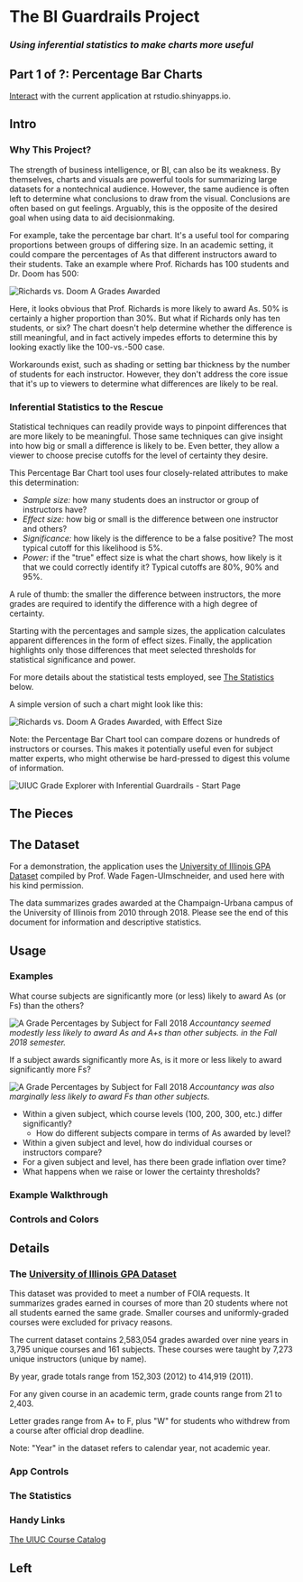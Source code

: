 # The BI Guardrails Project
### *Using inferential statistics to make charts more useful*
Part 1 of ?: Percentage Bar Charts
----------------------------------

[Interact](https://tuohybuoy.shinyapps.io/uiuc_grade_explorer_with_inferential_guardrails) with the current application at rstudio.shinyapps.io.

## Intro

### Why This Project?

The strength of business intelligence, or BI, can also be its weakness. By themselves, charts and visuals are powerful tools for summarizing large datasets for a nontechnical audience. However, the same audience is often left to determine what conclusions to draw from the visual. Conclusions are often based on gut feelings. Arguably, this is the opposite of the desired goal when using data to aid decisionmaking.

For example, take the percentage bar chart. It's a useful tool for comparing proportions between groups of differing size. In an academic setting, it could compare the percentages of As that different instructors award to their students. Take an example where Prof. Richards has 100 students and Dr. Doom has 500:

![Richards vs. Doom A Grades Awarded](common/images/Richards_vs_Doom_Grades.png)

Here, it looks obvious that Prof. Richards is more likely to award As. 50% is certainly a higher proportion than 30%. But what if Richards only has ten students, or six? The chart doesn't help determine whether the difference is still meaningful, and in fact actively impedes efforts to determine this by looking exactly like the 100-vs.-500 case.

Workarounds exist, such as shading or setting bar thickness by the number of students for each instructor. However, they don't address the core issue that it's up to viewers to determine what differences are likely to be real.

### Inferential Statistics to the Rescue

Statistical techniques can readily provide ways to pinpoint differences that are more likely to be meaningful. Those same techniques can give insight into how big or small a difference is likely to be. Even better, they allow a viewer to choose precise cutoffs for the level of certainty they desire.

This Percentage Bar Chart tool uses four closely-related attributes to make this determination:
* *Sample size:* how many students does an instructor or group of instructors have?
* *Effect size:* how big or small is the difference between one instructor and others?
* *Significance:* how likely is the difference to be a false positive? The most typical cutoff for this likelihood is 5%.
* *Power:* if the "true" effect size is what the chart shows, how likely is it that we could correctly identify it? Typical cutoffs are 80%, 90% and 95%.

A rule of thumb: the smaller the difference between instructors, the more grades are required to identify the difference with a high degree of certainty.

Starting with the percentages and sample sizes, the application calculates apparent differences in the form of effect sizes. Finally, the application highlights only those differences that meet selected thresholds for statistical significance and power.

For more details about the statistical tests employed, see [The Statistics](#the-statistics) below.

A simple version of such a chart might look like this:

![Richards vs. Doom A Grades Awarded, with Effect Size](common/images/Richards_vs_Doom_Grades_with_Effect_Size.png)

Note: the Percentage Bar Chart tool can compare dozens or hundreds of instructors or courses. This makes it potentially useful even for subject matter experts, who might otherwise be hard-pressed to digest this volume of information.

![UIUC Grade Explorer with Inferential Guardrails - Start Page](common/images/App_Start_Page.png)

## The Pieces

## The Dataset

For a demonstration, the application uses the [University of Illinois GPA Dataset](https://github.com/wadefagen/datasets/tree/master/gpa) compiled by Prof. Wade Fagen-Ulmschneider, and used here with his kind permission.

The data summarizes grades awarded at the Champaign-Urbana campus of the University of Illinois from 2010 through 2018. Please see the end of this document for information and descriptive statistics.

## Usage

### Examples

What course subjects are significantly more (or less) likely to award As (or Fs) than the others?

![A Grade Percentages by Subject for Fall 2018](common/images/As_by_Subject.png)
*Accountancy seemed modestly less likely to award As and A+s than other subjects. in the Fall 2018 semester.*

If a subject awards significantly more As, is it more or less likely to award significantly more Fs?

![A Grade Percentages by Subject for Fall 2018](common/images/Fs_by_Subject.png)
*Accountancy was also marginally less likely to award Fs than other subjects.*

* Within a given subject, which course levels (100, 200, 300, etc.) differ significantly?
  * How do different subjects compare in terms of As awarded by level?
* Within a given subject and level, how do individual courses or instructors compare?
* For a given subject and level, has there been grade inflation over time?
* What happens when we raise or lower the certainty thresholds?

### Example Walkthrough

### Controls and Colors




## Details

### The [University of Illinois GPA Dataset](https://github.com/wadefagen/datasets/tree/master/gpa)

This dataset was provided to meet a number of FOIA requests. It summarizes grades earned in courses of more than 20 students where not all students earned the same grade. Smaller courses and uniformly-graded courses were excluded for privacy reasons.

The current dataset contains 2,583,054 grades awarded over nine years in 3,795 unique courses and 161 subjects. These courses were taught by 7,273 unique instructors (unique by name).

By year, grade totals range from 152,303 (2012) to 414,919 (2011).

For any given course in an academic term, grade counts range from 21 to 2,403.

Letter grades range from A+ to F, plus "W" for students who withdrew from a course after official drop deadline.

Note: "Year" in the dataset refers to calendar year, not academic year.

### App Controls

### The Statistics


### Handy Links

[The UIUC Course Catalog](https://courses.illinois.edu/)

## Left 